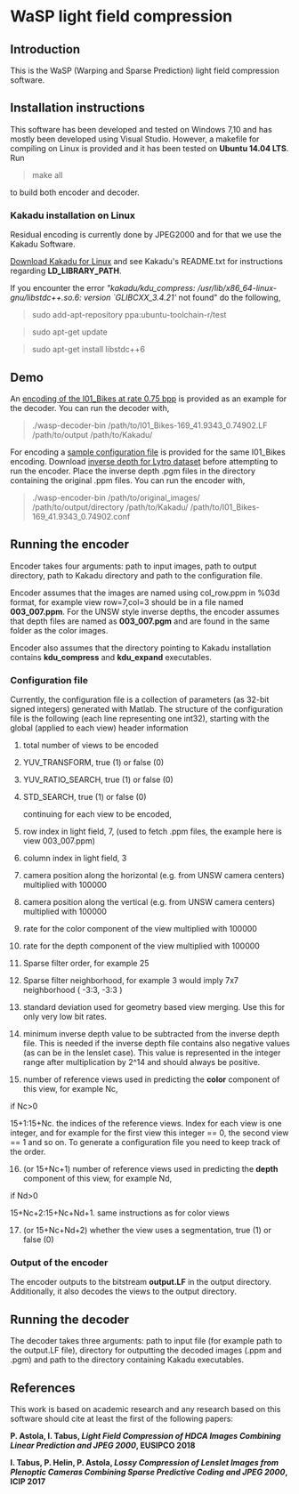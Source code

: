 # WaSP light field compression

## Introduction

This is the WaSP (Warping and Sparse Prediction) light field compression software.

## Installation instructions

This software has been developed and tested on Windows 7,10 and has mostly been developed using Visual Studio. However, a makefile for compiling on Linux is provided and it has been tested on **Ubuntu 14.04 LTS**. Run 

>make all

to build both encoder and decoder.

### Kakadu installation on Linux

Residual encoding is currently done by JPEG2000 and for that we use the Kakadu Software.

[Download Kakadu for Linux](http://kakadusoftware.com/downloads/) and see Kakadu's README.txt for instructions regarding **LD\_LIBRARY\_PATH**. 

If you encounter the error *"kakadu/kdu_compress: /usr/lib/x86_64-linux-gnu/libstdc++.so.6: version `GLIBCXX_3.4.21'* not found" do the following,

>sudo add-apt-repository ppa:ubuntu-toolchain-r/test
 
>sudo apt-get update

>sudo apt-get install libstdc++6

## Demo

An [encoding of the I01_Bikes at rate 0.75 bpp](http://www.cs.tut.fi/~astolap/WaSP/github_demo/I01_Bikes-169_41.9343_0.74902.LF) is provided as an example for the decoder. You can run the decoder with,

>./wasp-decoder-bin /path/to/I01_Bikes-169_41.9343_0.74902.LF /path/to/output /path/to/Kakadu/

For encoding a [sample configuration file](http://www.cs.tut.fi/~astolap/WaSP/github_demo/I01_Bikes-169_41.9343_0.74902.conf) is provided for the same I01_Bikes encoding. Download [inverse depth for Lytro dataset](http://www.cs.tut.fi/~astolap/WaSP/Lytro_inverse_depth.zip) before attempting to run the encoder. Place the inverse depth .pgm files in the directory containing the original .ppm files. You can run the encoder with,

>./wasp-encoder-bin /path/to/original_images/ /path/to/output/directory /path/to/Kakadu/ /path/to/I01_Bikes-169_41.9343_0.74902.conf

## Running the encoder

Encoder takes four arguments: path to input images, path to output directory, path to Kakadu directory and path to the configuration file. 

Encoder assumes that the images are named using col_row.ppm in %03d format, for example view row=7,col=3 should be in a file named **003\_007.ppm**. For the UNSW style inverse depths, the encoder assumes that depth files are named as **003\_007.pgm** and are found in the same folder as the color images.

Encoder also assumes that the directory pointing to Kakadu installation contains **kdu_compress** and **kdu_expand** executables.

### Configuration file

Currently, the configuration file is a collection of parameters (as 32-bit signed integers) generated with Matlab. The structure of the configuration file is the following (each line representing one int32), starting with the global (applied to each view) header information

1. total number of views to be encoded

2. YUV\_TRANSFORM, true (1) or false (0)

3. YUV\_RATIO_SEARCH, true (1) or false (0)

4. STD\_SEARCH, true (1) or false (0)

   continuing for each view to be encoded,

5. row index in light field, 7, (used to fetch .ppm files, the example here is view 003_007.ppm)

6. column index in light field, 3

7. camera position along the horizontal (e.g. from UNSW camera centers) multiplied with 100000

8. camera position along the vertical (e.g. from UNSW camera centers) multiplied with 100000

9. rate for the color component of the view multiplied with 100000

10. rate for the depth component of the view multiplied with 100000

11. Sparse filter order, for example 25

12. Sparse filter neighborhood, for example 3 would imply 7x7 neighborhood ( -3:3, -3:3 )

13. standard deviation used for geometry based view merging. Use this for only very low bit rates.

14. minimum inverse depth value to be subtracted from the inverse depth file. This is needed if the inverse depth file contains also negative values (as can be in the lenslet case). This value is represented in the integer range after multiplication by 2^14 and should always be positive.

15. number of reference views used in predicting the **color** component of this view, for example Nc,

   if Nc>0

   15+1:15+Nc. the indices of the reference views. Index for each view is one integer, and for example for the first view this integer == 0, the second view == 1 and so on. To generate a configuration file you need to keep track of the order.
	
16. (or 15+Nc+1) number of reference views used in predicting the **depth** component of this view, for example Nd,

   if Nd>0

   15+Nc+2:15+Nc+Nd+1. same instructions as for color views
	
17. (or 15+Nc+Nd+2) whether the view uses a segmentation, true (1) or false (0)

### Output of the encoder

The encoder outputs to the bitstream **output.LF** in the output directory. Additionally, it also decodes the views to the output directory.

## Running the decoder

The decoder takes three arguments: path to input file (for example path to the output.LF file), directory for outputting the decoded images (.ppm and .pgm) and path to the directory containing Kakadu executables.

## References

This work is based on academic research and any research based on this software should cite at least the first of the following papers:

**P. Astola, I. Tabus, *Light Field Compression of HDCA Images Combining Linear Prediction and JPEG 2000*, EUSIPCO 2018**

**I. Tabus, P. Helin, P. Astola, *Lossy Compression of Lenslet Images from Plenoptic Cameras Combining Sparse Predictive Coding and JPEG 2000*, ICIP 2017**